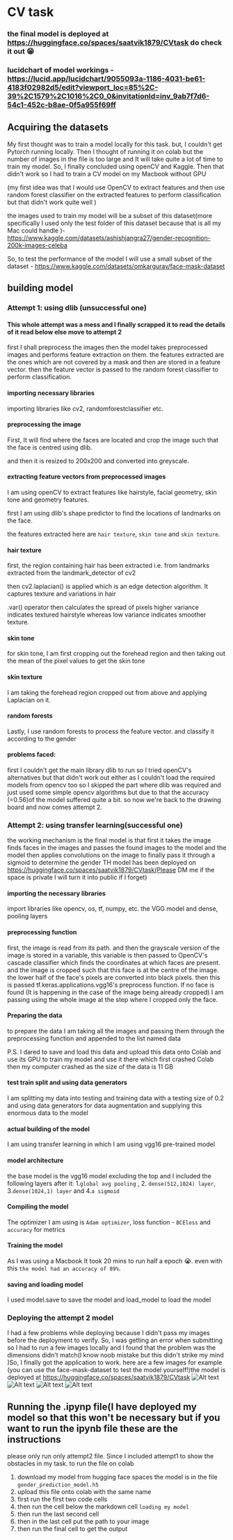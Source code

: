 # CV task
### the final model is deployed at https://huggingface.co/spaces/saatvik1879/CVtask do check it out 😁
### lucidchart of model workings - https://lucid.app/lucidchart/9055093a-1186-4031-be61-4183f02982d5/edit?viewport_loc=85%2C-39%2C1579%2C1016%2C0_0&invitationId=inv_9ab7f7d6-54c1-452c-b8ae-0f5a955f69ff
## Acquiring the datasets
My first thought was to train a model locally for this task. but, I couldn't get Pytorch running locally. Then I thought of running it on colab but the number of images in the file is too large and It will take quite a lot of time to train my model. So, I finally concluded using openCV and Kaggle. Then that didn't work so I had to train a CV model on my Macbook without GPU 

(my first idea was that I would use OpenCV to extract features and then use random forest classifier on the extracted features to perform classification but that didn't work quite well )



the images used to train my model will be a subset of this dataset(more specifically I used only the test folder of this dataset because that is all my Mac could handle )-
https://www.kaggle.com/datasets/ashishjangra27/gender-recognition-200k-images-celeba




So, to test the performance of the model I will use a small subset of the dataset - https://www.kaggle.com/datasets/omkargurav/face-mask-dataset

## building model

### Attempt 1: using dlib (unsuccessful one)

#### This whole attempt was a mess and I finally scrapped it to read the details of it read below else move to attempt 2

first I shall preprocess the images  then the model takes preprocessed images and performs feature extraction on them. the features extracted are the ones which are not covered by a mask and then are stored in a feature vector. then the feature vector is passed to the random forest classifier to perform classification.

#### importing necessary libraries
importing libraries like  cv2, randomforestclassifier etc.
#### preprocessing the image
First, It will find where the faces are located and crop the image such that the face is centred using dlib.

and then it is resized to 200x200 and converted into greyscale.

#### extracting feature vectors from preprocessed images 
I am using openCV to extract features like hairstyle, facial geometry, skin tone and geometry features.

first I am using dlib's shape predictor to find the locations of landmarks on the face.


the features extracted here are `hair texture`, `skin tone` and `skin texture`.

#### hair texture
first, the region containing hair has been extracted i.e. from landmarks extracted from the landmark_detector of cv2

then cv2.laplacian() is applied which is an edge detection algorithm. It captures texture and variations in hair

.var() operator then calculates the spread of pixels higher variance indicates textured hairstyle whereas low variance indicates smoother texture.

#### skin tone
for skin tone, I am first cropping out the forehead region and then taking out the mean of the pixel values to get the skin tone

#### skin texture
I am taking the forehead region cropped out from above and applying Laplacian on it. 

#### random forests 
Lastly, I use random forests to process the feature vector. and classify it according to the gender

#### problems faced:
first I couldn't get the main library dlib to run
so I tried openCV's alternatives but that didn't work out either as I couldn't load the required models from opencv too so I skipped the part where dlib was required and just used some simple opencv algorithms but due to that the accuracy (=0.56)of the model suffered quite a bit. so now we're back to the drawing board and now comes attempt 2.
### Attempt 2: using transfer learning(successful one)
the working mechanism is the final model is that first it takes the image finds faces in the images and passes the found images to the model and the model then applies convolutions on the image to finally pass it through a sigmoid to determine the gender
TH model has been deployed on https://huggingface.co/spaces/saatvik1879/CVtask(Please DM me if the space is private I will turn it into public if I forget)
#### importing the necessary libraries
import libraries like opencv, os, tf, numpy, etc. the VGG model and dense, pooling layers 
#### preprocessing function
first, the image is read from its path. and then the grayscale version of the image is stored in a variable, this variable is then passed to OpenCV's cascade classifier which finds the coordinates at which faces are present. and the image is cropped such that this face is at the centre of the image. the lower half of the face's pixels are converted into black pixels. then this is passed tf.keras.applications.vgg16's preprocess function. If no face is found (It is happening in the case of the image being already cropped) I am passing using the whole image at the step where I cropped only the face.
#### Preparing the data
to prepare the data I am taking all the images and passing them through the preprocessing function and appended to the list named data

P.S. I dared to save and load this data and upload this data onto Colab and use its GPU to train my model and use it there which first crashed Colab then my computer crashed as the size of the data is 11 GB

#### test train split and using data generators
I am splitting my data into testing and training data with a testing size of 0.2 and using data generators for data augmentation and supplying this enormous data to the model
#### actual building of the model
I am using transfer learning in which I am using vgg16 pre-trained model 
#### model architecture

the base model is the vgg16 model excluding the top 
and I included the following layers after it: 1.`global avg pooling` , 2. `dense(512,1024) layer`, 3.`dense(1024,1) layer` and 4.`a sigmoid`

#### Compiling the model

The optimizer I am using is `Adam optimizer`, loss function - `BCEloss` and `accuracy` for metrics

#### Training the model 
As I was using a Macbook It took 20 mins to run half a epoch 😭. even with this `the model had an accuracy of 89%`.
#### saving and loading model
I used model.save to save the model and load_model to load the model

### Deploying the attempt 2 model
I had a few problems while deploying because I didn't pass my images before the deployment to verify. So, I was getting an error when submitting so I had to run a few images locally and I found that the problem was the dimensions didn't match(I know noob mistake but this didn't strike my mind )So, I finally got the application to work. here are a few images for example (you can use the face-mask-dataset to test the model yourself!)the model is deployed at https://huggingface.co/spaces/saatvik1879/CVtask
![Alt text](/img1.jpg?raw=true "Optional Title")
![Alt text](/img2.jpg?raw=true "Optional Title")
![Alt text](/img3.jpg?raw=true "Optional Title")
![Alt text](/img4.jpg?raw=true "Optional Title")
## Running the .ipynp file(I have deployed my model so that this won't be necessary but if you want to run the ipynb file these are the instructions
please only run only attempt2 file. Since I included attempt1 to show the obstacles in my task.
to run the file on colab
1. download my model from hugging face spaces the model is in the file `gender_prediction_model.h5`
2. upload this file onto colab with the same name
3. first run the first two code cells
4. then run the cell below the markdown cell `loading my model`
5. then run the last second cell
6. then in the last cell put the path to your image
7. then run the final cell to get the output

